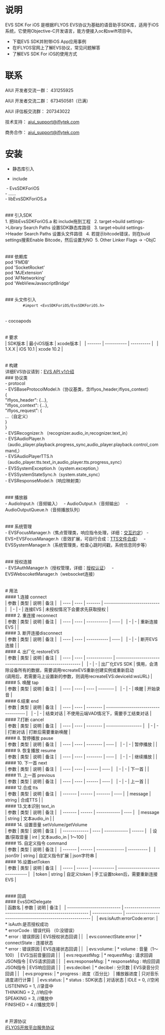 # 说明

EVS SDK For iOS 是根据IFLYOS EVS协议为基础的语音助手SDK库，适用于iOS系统，它使用Objective-C开发语言，能方便接入oc和swift项目中。



- 下载EVS SDK并附带iOS App应用事例
- 在IFLYOS官网上了解EVS协议，常见问题解答
- 了解EVS SDK For iOS的使用方式



# 联系

AIUI 开发者交流一群： 431255925

AIUI 开发者交流二群： 673450581（已满）

AIUI 评估板交流群： 207343022

技术支持： aiui_support@iflytek.com

商务合作： aiui_support@iflytek.com



# 安装

- 静态库引入

- include

​    - EvsSDKForiOS
​    
​    ​    - ……
​    ​    
​    ​    - libEvsSDKForiOS.a
​    ​    
​    ​    
​    ​    
​    ​    ### 引入SDK
​    ​    
​    ​    1. 把libEvsSDKForiOS.a 和 include拖到工程
​    ​    2. target->build settings->Library Search Paths 设置SDK静态库路径
​    ​    3. target->build settings->Header Search Paths 设置头文件路径
​    ​    4. 若提示bitcode错误，则在buid settings搜索Enable Bitcode，然后设置为NO
​    ​    5. Other Linker Flags -> -ObjC
​    ​    
​    ​    
​    ​    
​    ​    ### 依赖库
​    ​    
​    ​    pod 'FMDB'
​    ​    
​    ​    pod 'SocketRocket'
​    ​    
​    ​    pod 'MJExtension'
​    ​    
​    ​    pod 'AFNetworking'
​    ​    
​    ​    pod 'WebViewJavascriptBridge'
​    ​    
​    ​    
​    ​    
​    ​    ### 头文件引入
​    ​    
​    ​    ```
​    ​    #import <EvsSDKForiOS/EvsSDKForiOS.h>
​    ​    ```
​    ​    
​    ​    
​    ​    
​    ​    - cocoapods 
​    ​    
​    ​    
​    ​    
​    ​    # 要求
​    ​    
​    ​    | SDK版本 | 最小iOS版本 | xcode版本  |
​    ​    | ------- | ----------- | ---------- |
​    ​    | 1.X.X   | iOS 10.1    | xcode 10.2 |
​    ​    
​    ​    
​    ​    
​    ​    # 构建
​    ​    
​    ​    详细EVS协议请到：[EVS API v1介绍](https://doc.iflyos.cn/device/evs/)
​    ​    
​    ​    ### 协议类
​    ​    
​    ​    - protocol
​    ​    
​    ​    - EVSBaseProtocolModel.h（协议基类，含iflyos_header,iflyos_context）
​    ​    
​    ​    {
​    ​    
​    ​    "iflyos_header": {...},
​    ​    
​    ​    "iflyos_context": {...},
​    ​    
​    ​    "iflyos_request": {
​    ​    
​    ​    ...（自定义）
​    ​    
​    ​    }
​    ​    
​    ​    }
​    ​    
​    ​    - EVSRecognizer.h （recognizer.audio_in,recognizer.text_in）
​    ​    
​    ​    - EVSAudioPlayer.h（audio_player.playback.progress_sync,audio_player.playback.control_command,）
​    ​    
​    ​    - EVSAudioPlayerTTS.h（audio_player.tts.text_in,audio_player.tts.progress_sync）
​    ​    
​    ​    - EVSSystemException.h（system.exception,）
​    ​    
​    ​    - EVSSystemStateSync.h（system.state_sync）
​    ​    
​    ​    - EVSResponseModel.h（响应映射类）
​    ​    
​    ​    
​    ​    
​    ​    ### 播放器
​    ​    
​    ​    - AudioInput.h（音频输入）
​    ​    - AudioOutput.h（音频输出）
​    ​    - AudioOutputQueue.h（音频播放队列）
​    ​    
​    ​    
​    ​    
​    ​    ### 系统管理
​    ​    
​    ​    - EVSFocusManager.h（焦点管理类，响应指令处理，详细：[交互约定](https://doc.iflyos.cn/device/evs/appointment.html)）
​    ​    - EVS+EVSFocusManager.h（音效扩展，可自行合成：[TTS文件合成](https://www.iflyos.cn/tts-file)）
​    ​    - EVSSystemManager.h（系统管理类，检查心跳时间戳，系统信息同步等）
​    ​    
​    ​    
​    ​    
​    ​    ### 授权连接
​    ​    
​    ​    - EVSAuthManager.h（授权管理，详细：[授权认证](https://doc.iflyos.cn/device/evs/#授权认证)）
​    ​    - EVSWebscoketManager.h（websocket连接）
​    ​    
​    ​    
​    ​    
​    ​    # 用法
​    ​    
​    ​    #### 1.连接 connect
​    ​    
​    ​    | 参数 | 类型 | 说明    | 备注                         |
​    ​    | ---- | ---- | ------- | ---------------------------- |
​    ​    | -    | -    | 连接EVS | 未授权情况下会要求先获取授权 |
​    ​    
​    ​    #### 2. 重连接 reconnect
​    ​    
​    ​    | 参数 | 类型 | 说明        | 备注 |
​    ​    | ---- | ---- | ----------- | ---- |
​    ​    | -    | -    | 重新连接EVS |      |
​    ​    
​    ​    #### 3. 断开连接disconnect
​    ​    
​    ​    | 参数 | 类型 | 说明        | 备注 |
​    ​    | ---- | ---- | ----------- | ---- |
​    ​    | -    | -    | 断开EVS连接 |      |
​    ​    
​    ​    #### 4. 出厂化 restoreEVS
​    ​    
​    ​    | 参数 | 类型 | 说明          | 备注                                                         |
​    ​    | ---- | ---- | ------------- | ------------------------------------------------------------ |
​    ​    | -    | -    | 出厂化EVS SDK | 慎用，会清除设备所有的数据，需要调用recreateEVS重新创建实例或重新启动<br/>(调用后，若需要马上设置新的参数，则调用recreateEVS:deviceId:wsURL) |
​    ​    
​    ​    #### 5. 唤醒 tap
​    ​    
​    ​    | 参数 | 类型 | 说明 | 备注     |
​    ​    | ---- | ---- | ---- | -------- |
​    ​    | -    | -    | 唤醒 | 开始录音 |
​    ​    
​    ​    #### 6.结束 end
​    ​    
​    ​    | 参数 | 类型 | 说明     | 备注                                  |
​    ​    | ---- | ---- | -------- | ------------------------------------- |
​    ​    | -    | -    | 结束对话 | 不使用云端VAD情况下，需要手工结束对话 |
​    ​    
​    ​    #### 7.打断 cancel
​    ​    
​    ​    | 参数 | 类型 | 说明     | 备注               |
​    ​    | ---- | ---- | -------- | ------------------ |
​    ​    | -    | -    | 打断对话 | 打断后需要重新唤醒 |
​    ​    
​    ​    #### 8. 暂停播放 pause
​    ​    
​    ​    | 参数 | 类型 | 说明     | 备注 |
​    ​    | ---- | ---- | -------- | ---- |
​    ​    | -    | -    | 暂停播放 |      |
​    ​    
​    ​    #### 9. 恢复播放 resume
​    ​    
​    ​    | 参数 | 类型 | 说明     | 备注 |
​    ​    | ---- | ---- | -------- | ---- |
​    ​    | -    | -    | 继续播放 |      |
​    ​    
​    ​    #### 10. 下一首 next
​    ​    
​    ​    | 参数 | 类型 | 说明   | 备注 |
​    ​    | ---- | ---- | ------ | ---- |
​    ​    | -    | -    | 下一首 |      |
​    ​    
​    ​    #### 11. 上一首 previous
​    ​    
​    ​    | 参数 | 类型 | 说明   | 备注 |
​    ​    | ---- | ---- | ------ | ---- |
​    ​    | -    | -    | 上一首 |      |
​    ​    
​    ​    #### 12.合成 tts
​    ​    
​    ​    | 参数    | 类型   | 说明    | 备注 |
​    ​    | ------- | ------ | ------- | ---- |
​    ​    | message | string | 合成TTS |      |
​    ​    
​    ​    #### 13.文本识别 text_in
​    ​    
​    ​    | 参数    | 类型   | 说明         | 备注 |
​    ​    | ------- | ------ | ------------ | ---- |
​    ​    | message | string | 文本audio_in |      |
​    ​    
​    ​    #### 14. 设置音量 setVolume/getVolume
​    ​    
​    ​    | 参数          | 类型 | 说明         | 备注   |
​    ​    | ------------- | ---- | ------------ | ------ |
​    ​    | 设置/获取音量 | int  | 文本audio_in | 1～100 |
​    ​    
​    ​    #### 15. 自定义指令 command
​    ​    
​    ​    | 参数    | 类型   | 说明           | 备注       |
​    ​    | ------- | ------ | -------------- | ---------- |
​    ​    | jsonStr | string | 自定义指令扩展 | json字符串 |
​    ​    
​    ​    #### 16.设置setToken
​    ​    
​    ​    | 参数  | 类型   | 说明        | 备注                             |
​    ​    | ----- | ------ | ----------- | -------------------------------- |
​    ​    | token | string | 自定义token | 手工设置token后，需要重新连接EVS |
​    ​    
​    ​    
​    ​    
​    ​    #### 回调
​    ​    
​    ​    #### EvsSDKDelegate
​    ​    
​    ​    | 函数名                      | 参数                                                         | 说明            | 备注                                                         |
​    ​    | --------------------------- | ------------------------------------------------------------ | --------------- | ------------------------------------------------------------ |
​    ​    | evs:isAuth:errorCode:error: | *  isAuth:是否授权成功<br/>*  errorCode : 错误代码 （0:没错误）<br/>*  error : 错误原因 | EVS授权状态回调 |                                                              |
​    ​    | evs:connectState:error      | \*  connectState : 连接状态<br/>*  error : 错误原因          | EVS连接状态回调 |                                                              |
​    ​    | evs:volume:                 | \*  volume : 音量（1～100）                                  | EVS当前音量回调 |                                                              |
​    ​    | evs:requestMsg:             | *  requestMsg : 请求回调JSON指令                             | EVS请求回调     |                                                              |
​    ​    | evs:responseMsg:            | *  responseMsg : 响应回调JSON指令                            | EVS响应回调     |                                                              |
​    ​    | evs:decibel:                | *  decibel : 分贝数                                          | EVS录音分贝回调 |                                                              |
​    ​    | evs:progress:               | *  progress : 进度（百分比）                                 | 播放器进度      | 只对音乐进度进行计算                                         |
​    ​    | evs:status:                 | *  status : SDK状态                                          | 对话状态        | IDLE = 0, //空闲<br>LISTENING = 1, //录音中<br>THINKING = 2, //响应中<br>SPEAKING = 3, //播放中<br>FINISHED = 4 //播放完毕 |
​    ​    
​    ​    
​    ​    
​    ​    # 开源协议
​    ​    
​    ​    [iFLYOS开放平台服务协议](https://doc.iflyos.cn/device/development_agreement.html#概述)
